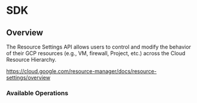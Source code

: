 # SDK

## Overview

The Resource Settings API allows users to control and modify the behavior of their GCP resources (e.g., VM, firewall, Project, etc.) across the Cloud Resource Hierarchy.

<https://cloud.google.com/resource-manager/docs/resource-settings/overview>
### Available Operations

